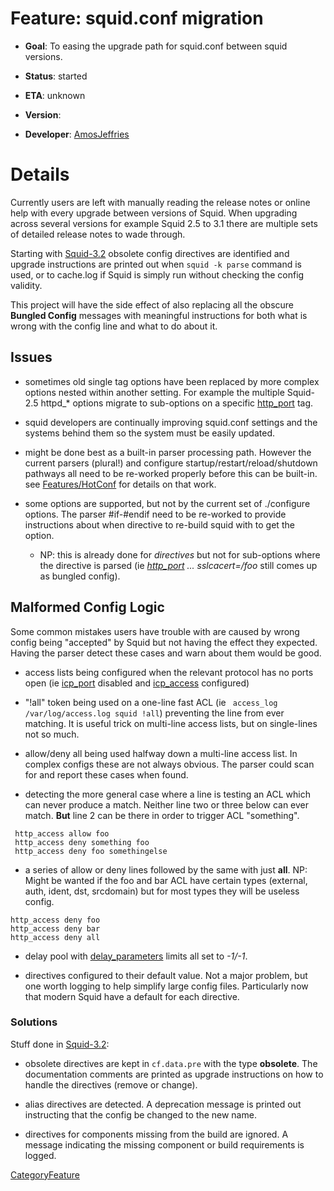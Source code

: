 # Feature: squid.conf migration

  - **Goal**: To easing the upgrade path for squid.conf between squid
    versions.

  - **Status**: started

  - **ETA**: unknown

  - **Version**:

  - **Developer**:
    [AmosJeffries](/AmosJeffries#)

# Details

Currently users are left with manually reading the release notes or
online help with every upgrade between versions of Squid. When upgrading
across several versions for example Squid 2.5 to 3.1 there are multiple
sets of detailed release notes to wade through.

Starting with
[Squid-3.2](/Squid-3.2#)
obsolete config directives are identified and upgrade instructions are
printed out when `squid -k parse` command is used, or to cache.log if
Squid is simply run without checking the config validity.

This project will have the side effect of also replacing all the obscure
**Bungled Config** messages with meaningful instructions for both what
is wrong with the config line and what to do about it.

## Issues

  - sometimes old single tag options have been replaced by more complex
    options nested within another setting. For example the multiple
    Squid-2.5 httpd\_\* options migrate to sub-options on a specific
    [http\_port](http://www.squid-cache.org/Doc/config/http_port#) tag.

  - squid developers are continually improving squid.conf settings and
    the systems behind them so the system must be easily updated.

  - might be done best as a built-in parser processing path. However the
    current parsers (plural\!) and configure
    startup/restart/reload/shutdown pathways all need to be re-worked
    properly before this can be built-in. see
    [Features/HotConf](/Features/HotConf#)
    for details on that work.

  - some options are supported, but not by the current set of
    ./configure options. The parser \#if-\#endif need to be re-worked to
    provide instructions about when directive to re-build squid with to
    get the option.
    
      - NP: this is already done for *directives* but not for
        sub-options where the directive is parsed (ie
        *[http\_port](http://www.squid-cache.org/Doc/config/http_port#)
        ... sslcacert=/foo* still comes up as bungled config).

## Malformed Config Logic

Some common mistakes users have trouble with are caused by wrong config
being "accepted" by Squid but not having the effect they expected.
Having the parser detect these cases and warn about them would be good.

  - access lists being configured when the relevant protocol has no
    ports open (ie
    [icp\_port](http://www.squid-cache.org/Doc/config/icp_port#)
    disabled and
    [icp\_access](http://www.squid-cache.org/Doc/config/icp_access#)
    configured)

  - "\!all" token being used on a one-line fast ACL (ie `  access_log
    /var/log/access.log squid !all `) preventing the line from ever
    matching. It is useful trick on multi-line access lists, but on
    single-lines not so much.

  - allow/deny all being used halfway down a multi-line access list. In
    complex configs these are not always obvious. The parser could scan
    for and report these cases when found.

  - detecting the more general case where a line is testing an ACL which
    can never produce a match. Neither line two or three below can ever
    match. **But** line 2 can be there in order to trigger ACL
    "something".

<!-- end list -->

``` 
 http_access allow foo
 http_access deny something foo
 http_access deny foo somethingelse
```

  - a series of allow or deny lines followed by the same with just
    **all**. NP: Might be wanted if the foo and bar ACL have certain
    types (external, auth, ident, dst, srcdomain) but for most types
    they will be useless config.

<!-- end list -->

    http_access deny foo
    http_access deny bar
    http_access deny all

  - delay pool with
    [delay\_parameters](http://www.squid-cache.org/Doc/config/delay_parameters#)
    limits all set to *-1/-1*.

  - directives configured to their default value. Not a major problem,
    but one worth logging to help simplify large config files.
    Particularly now that modern Squid have a default for each
    directive.

### Solutions

Stuff done in
[Squid-3.2](/Squid-3.2#):

  - obsolete directives are kept in `cf.data.pre` with the type
    **obsolete**. The documentation comments are printed as upgrade
    instructions on how to handle the directives (remove or change).

  - alias directives are detected. A deprecation message is printed out
    instructing that the config be changed to the new name.

  - directives for components missing from the build are ignored. A
    message indicating the missing component or build requirements is
    logged.

[CategoryFeature](/CategoryFeature#)
